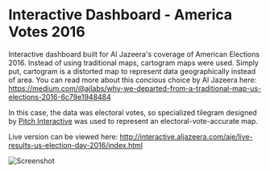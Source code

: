 # Interactive Dashboard - America Votes 2016

Interactive dashboard built for Al Jazeera's coverage of American Elections 2016. Instead of using traditional maps, cartogram maps were used. Simply put, cartogram is a distorted map to represent data geographically instead of area. You can read more about this concious choice by Al Jazeera here: https://medium.com/@ajlabs/why-we-departed-from-a-traditional-map-us-elections-2016-6c79e1948484

In this case, the data was electoral votes, so specialized tilegram designed by [Pitch Interactive](http://pitchinteractive.com/latest/tilegrams-more-human-maps/) was used to represent an electoral-vote-accurate map.

Live version can be viewed here: http://interactive.aljazeera.com/aje/live-results-us-election-day-2016/index.html

![Screenshot](https://raw.github.com/sarmadsaleem/aljazeera-america-votes-2016/master/screenshot.png)